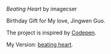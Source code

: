 *Beating Heart* by imagecser

Birthday Gift for My love, Jingwen Guo.   

The project is inspired by [Codepen](https://codepen.io/jakealbaugh/full/PwLXXP).  

My Version: [beating heart](http://icser.me/heart).
